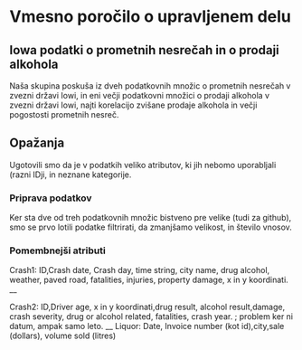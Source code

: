 # Vmesno poročilo o upravljenem delu 
## Iowa podatki o prometnih nesrečah in o prodaji alkohola

Naša skupina poskuša iz dveh podatkovnih množic o prometnih nesrečah v zvezni državi Iowi, in eni večji podatkovni množici o prodaji alkohola v zvezni državi Iowi, najti korelacijo zvišane prodaje alkohola in večji pogostosti prometnih nesreč.

## Opažanja

Ugotovili smo da je v podatkih veliko atributov, ki jih nebomo uporabljali (razni IDji, in neznane kategorije.

### Priprava podatkov

Ker sta dve od treh podatkovnih množic bistveno pre velike (tudi za github), smo se prvo lotili podatke filtrirati, da zmanjšamo velikost, in število vnosov.


### Pomembnejši atributi

Crash1: ID,Crash date, Crash day, time string, city name, drug alcohol, weather, paved road, fatalities, injuries, property damage, x in y koordinati.
__

Crash2: ID,Driver age, x in y koordinati,drug result, alcohol result,damage, crash severity, drug or alcohol related, fatalities, crash year. ; problem ker ni datum, ampak samo leto.
__
Liquor: Date, Invoice number (kot id),city,sale (dollars), volume sold (litres)
